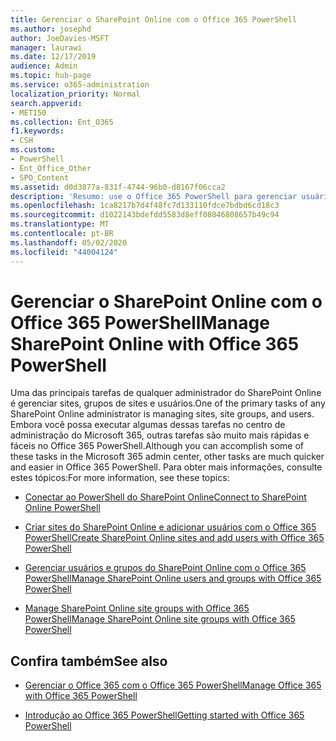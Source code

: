 ```yaml
---
title: Gerenciar o SharePoint Online com o Office 365 PowerShell
ms.author: josephd
author: JoeDavies-MSFT
manager: laurawi
ms.date: 12/17/2019
audience: Admin
ms.topic: hub-page
ms.service: o365-administration
localization_priority: Normal
search.appverid:
- MET150
ms.collection: Ent_O365
f1.keywords:
- CSH
ms.custom:
- PowerShell
- Ent_Office_Other
- SPO_Content
ms.assetid: d0d3877a-831f-4744-96b0-d8167f06cca2
description: 'Resumo: use o Office 365 PowerShell para gerenciar usuários, grupos e grupos de sites do SharePoint Online.'
ms.openlocfilehash: 1ca8217b7d4f48fc7d133110fdce7bdbd6cd18c3
ms.sourcegitcommit: d1022143bdefdd5583d8eff08046808657b49c94
ms.translationtype: MT
ms.contentlocale: pt-BR
ms.lasthandoff: 05/02/2020
ms.locfileid: "44004124"
---
```

# <a name="manage-sharepoint-online-with-office-365-powershell"></a><span data-ttu-id="89e12-103">Gerenciar o SharePoint Online com o Office 365 PowerShell</span><span class="sxs-lookup"><span data-stu-id="89e12-103">Manage SharePoint Online with Office 365 PowerShell</span></span>

<span data-ttu-id="89e12-104">Uma das principais tarefas de qualquer administrador do SharePoint Online é gerenciar sites, grupos de sites e usuários.</span><span class="sxs-lookup"><span data-stu-id="89e12-104">One of the primary tasks of any SharePoint Online administrator is managing sites, site groups, and users.</span></span> <span data-ttu-id="89e12-105">Embora você possa executar algumas dessas tarefas no centro de administração do Microsoft 365, outras tarefas são muito mais rápidas e fáceis no Office 365 PowerShell.</span><span class="sxs-lookup"><span data-stu-id="89e12-105">Although you can accomplish some of these tasks in the Microsoft 365 admin center, other tasks are much quicker and easier in Office 365 PowerShell.</span></span> <span data-ttu-id="89e12-106">Para obter mais informações, consulte estes tópicos:</span><span class="sxs-lookup"><span data-stu-id="89e12-106">For more information, see these topics:</span></span>

- [<span data-ttu-id="89e12-107">Conectar ao PowerShell do SharePoint Online</span><span class="sxs-lookup"><span data-stu-id="89e12-107">Connect to SharePoint Online PowerShell</span></span>](https://docs.microsoft.com/powershell/sharepoint/sharepoint-online/connect-sharepoint-online?view=sharepoint-ps)
  
- [<span data-ttu-id="89e12-108">Criar sites do SharePoint Online e adicionar usuários com o Office 365 PowerShell</span><span class="sxs-lookup"><span data-stu-id="89e12-108">Create SharePoint Online sites and add users with Office 365 PowerShell</span></span>](create-sharepoint-sites-and-add-users-with-powershell.md)
    
- [<span data-ttu-id="89e12-109">Gerenciar usuários e grupos do SharePoint Online com o Office 365 PowerShell</span><span class="sxs-lookup"><span data-stu-id="89e12-109">Manage SharePoint Online users and groups with Office 365 PowerShell</span></span>](manage-sharepoint-users-and-groups-with-powershell.md)
    
- [<span data-ttu-id="89e12-110">Manage SharePoint Online site groups with Office 365 PowerShell</span><span class="sxs-lookup"><span data-stu-id="89e12-110">Manage SharePoint Online site groups with Office 365 PowerShell</span></span>](manage-sharepoint-site-groups-with-powershell.md)
    
## <a name="see-also"></a><span data-ttu-id="89e12-111">Confira também</span><span class="sxs-lookup"><span data-stu-id="89e12-111">See also</span></span>

- [<span data-ttu-id="89e12-112">Gerenciar o Office 365 com o Office 365 PowerShell</span><span class="sxs-lookup"><span data-stu-id="89e12-112">Manage Office 365 with Office 365 PowerShell</span></span>](manage-office-365-with-office-365-powershell.md)

- [<span data-ttu-id="89e12-113">Introdução ao Office 365 PowerShell</span><span class="sxs-lookup"><span data-stu-id="89e12-113">Getting started with Office 365 PowerShell</span></span>](getting-started-with-office-365-powershell.md)
